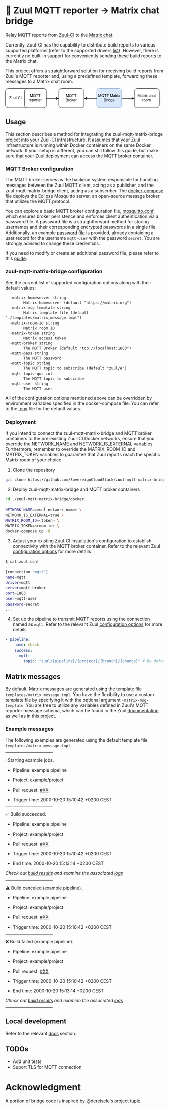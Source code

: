 # :bridge_at_night: Zuul MQTT reporter -> Matrix chat bridge

Relay MQTT reports from [Zuul-CI](https://zuul-ci.org/) to the [Matrix chat](https://matrix.org/).

Currently, Zuul-CI has the capability to distribute build reports to various supported platforms
(refer to the supported drivers [list](https://zuul-ci.org/docs/zuul/latest/drivers/index.html)).
However, there is currently no built-in support for conveniently sending these build reports to the Matrix chat.

This project offers a straightforward solution for receiving build reports from Zuul's MQTT reporter and,
using a predefined template, forwarding these messages to a Matrix chat room.

![arch](./docs/images/bridge.png)

## Usage

This section describes a method for integrating the zuul-mqtt-matrix-bridge project into your Zuul-CI infrastructure. It assumes that your Zuul infrastructure is running within Docker containers on the same Docker network. If your setup is different, you can still follow this guide, but make sure that your Zuul deployment can access the MQTT broker container.

### MQTT Broker configuration

The MQTT broker serves as the backend system responsible for handling messages between the Zuul MQTT client, acting as a publisher, and the zuul-mqtt-matrix-bridge client, acting as a subscriber. The [docker-compose](./docker/docker-compose.yaml) file deploys the Eclipse Mosquitto server, an open-source message broker that utilizes the MQTT protocol.

You can explore a basic MQTT broker configuration file, [mosquitto.conf](./docker/mosquitto_config/mosquitto.conf), which ensures broker persistence and enforces client authentication via a password file. A password file is a straightforward method for storing usernames and their corresponding encrypted passwords in a single file. Additionally, an example [password file](./docker/mosquitto_config/pwfile) is provided, already containing a user record for the username `mqtt-user` with the password `secret`. You are strongly advised to change these credentials.

If you need to modify or create an additional password file, please refer to this [guide](https://mosquitto.org/documentation/authentication-methods/).


### zuul-mqtt-matrix-bridge configuration

See the current list of supported configuration options along with their default values:

```text
  -matrix-homeserver string
        Matrix homeserver (default "https://matrix.org")
  -matrix-msg-template string
        Matrix template file (default "./templates/matrix_message.tmpl")
  -matrix-room-id string
        Matrix room ID
  -matrix-token string
        Matrix access token
  -mqtt-broker string
        The MQTT Broker (default "tcp://localhost:1883")
  -mqtt-pass string
        The MQTT password
  -mqtt-topic string
        The MQTT topic to subscribe (default "zuul/#")
  -mqtt-topic-qos int
        The MQTT topic to subscribe
  -mqtt-user string
        The MQTT user
```

All of the configuration options mentioned above can be overridden by environment variables specified in the docker-compose file. You can refer to the [.env](./docker/.env) file for the default values.

### Deployment 

If you intend to connect the zuul-mqtt-matrix-bridge and MQTT broker containers to the pre-existing Zuul-CI Docker networks, ensure that you override the NETWORK_NAME and NETWORK_IS_EXTERNAL variables. Furthermore, remember to override the MATRIX_ROOM_ID and MATRIX_TOKEN variables to guarantee that Zuul reports reach the specific Matrix room of your choice.

1. Clone the repository
```bash
git clone https://github.com/SovereignCloudStack/zuul-mqtt-matrix-bridge.git
```

2. Deploy zuul-mqtt-matrix-bridge and MQTT broker containers
```bash
cd ./zuul-mqtt-matrix-bridge/docker

NETWORK_NAME=<zuul-network-name> \
NETWORK_IS_EXTERNAL=true \
MATRIX_ROOM_ID=<token> \
MATRIX_TOKEN=<room-id> \
docker-compose up -d
```

3. Adjust your existing Zuul-CI installation's configuration to establish connectivity with the MQTT broker container. Refer to the relevant Zuul [configuration options](https://zuul-ci.org/docs/zuul/latest/drivers/mqtt.html#connection-configuration) for more details

```bash
$ cat zuul.conf 
...
[connection "mqtt"]
name=mqtt
driver=mqtt
server=mqtt-broker
port=1883
user=mqtt-user
password=secret
...
```

4. Set up the pipeline to transmit MQTT reports using the connection named as `mqtt`. Refer to the relevant Zuul [configuration options](https://zuul-ci.org/docs/zuul/latest/drivers/mqtt.html#reporter-configuration) for more details

```yaml
- pipeline:
    name: check
    success:
      mqtt:
        topic: "zuul/{pipeline}/{project}/{branch}/{change}" # By default, the zuul-mqtt-matrix-bridge subscribes to all topics that have names starting with `zuul` ("zuul/#")
```

## Matrix messages

By default, Matrix messages are generated using the template file `templates/matrix_message.tmpl`.
You have the flexibility to use a custom template file by specifying it with the optional argument 
`-matrix-msg-template`. You are free to utilize any variables defined in Zuul's MQTT reporter message
schema, which can be found in the Zuul [documentation](https://zuul-ci.org/docs/zuul/latest/drivers/mqtt.html#message-schema) as well as in this project.

### Example messages

The following examples are generated using the default template file `templates/matrix_message.tmpl`.

<hr style="width:30%;margin-left:0;"></hr>

ℹ️ Starting example jobs.

- Pipeline: example pipeline

- Project: example/project

- Pull request: [#XX](http://example)

- Trigger time: 2000-10-20 15:10:42 +0200 CEST

<hr style="width:30%;margin-left:0;"></hr>

✅ Build succeeded.

- Pipeline: example pipeline

- Project: example/project

- Pull request: [#XX](http://example)

- Trigger time: 2000-10-20 15:10:42 +0200 CEST

- End time: 2000-10-20 15:13:14 +0200 CEST

_Check out [build results](http://example/build) and examine the associated [logs](http://example/logs)_

<hr style="width:30%;margin-left:0;"></hr>

⚠️ Build canceled (example pipeline).

- Pipeline: example pipeline

- Project: example/project

- Pull request: [#XX](http://example)

- Trigger time: 2000-10-20 15:10:42 +0200 CEST

<hr style="width:30%;margin-left:0;"></hr>

❌ Build failed (example pipeline).

- Pipeline: example pipeline

- Project: example/project

- Pull request: [#XX](http://example)

- Trigger time: 2000-10-20 15:10:42 +0200 CEST

- End time: 2000-10-20 15:13:14 +0200 CEST

_Check out [build results](http://example/build) and examine the associated [logs](http://example/logs)_

<hr style="width:30%;margin-left:0;"></hr>

## Local development

Refer to the relevant [docs](./docs/local_development.md) section.

## TODOs

- Add unit tests
- Suport TLS for MQTT connection

# Acknowledgment

A portion of bridge code is inspired by @dereisele's project [tuple](https://github.com/dereisele/tuple).
